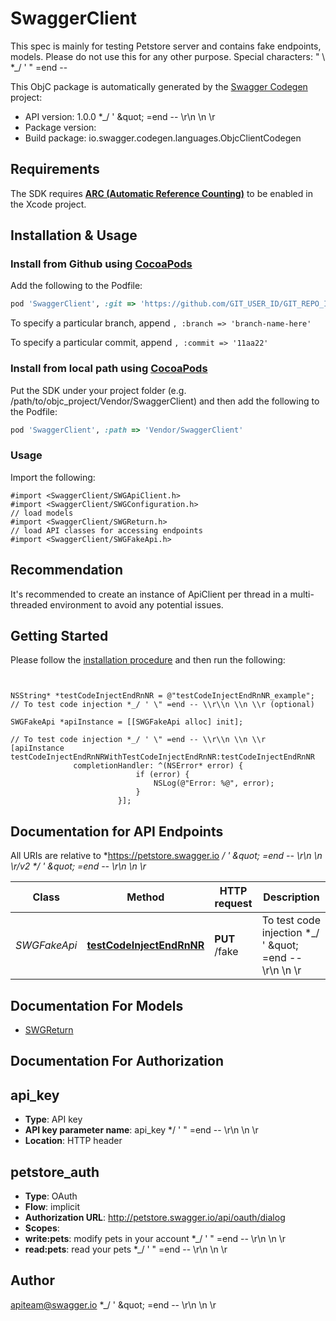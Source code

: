 # SwaggerClient

This spec is mainly for testing Petstore server and contains fake endpoints, models. Please do not use this for any other purpose. Special characters: \" \\  *_/ ' \" =end --       

This ObjC package is automatically generated by the [Swagger Codegen](https://github.com/swagger-api/swagger-codegen) project:

- API version: 1.0.0 *_/ &#39; \&quot; &#x3D;end -- \\r\\n \\n \\r
- Package version: 
- Build package: io.swagger.codegen.languages.ObjcClientCodegen

## Requirements

The SDK requires [**ARC (Automatic Reference Counting)**](http://stackoverflow.com/questions/7778356/how-to-enable-disable-automatic-reference-counting) to be enabled in the Xcode project.

## Installation & Usage
### Install from Github using [CocoaPods](https://cocoapods.org/)

Add the following to the Podfile:

```ruby
pod 'SwaggerClient', :git => 'https://github.com/GIT_USER_ID/GIT_REPO_ID.git'
```

To specify a particular branch, append `, :branch => 'branch-name-here'`

To specify a particular commit, append `, :commit => '11aa22'`

### Install from local path using [CocoaPods](https://cocoapods.org/)

Put the SDK under your project folder (e.g. /path/to/objc_project/Vendor/SwaggerClient) and then add the following to the Podfile:

```ruby
pod 'SwaggerClient', :path => 'Vendor/SwaggerClient'
```

### Usage

Import the following:

```objc
#import <SwaggerClient/SWGApiClient.h>
#import <SwaggerClient/SWGConfiguration.h>
// load models
#import <SwaggerClient/SWGReturn.h>
// load API classes for accessing endpoints
#import <SwaggerClient/SWGFakeApi.h>

```

## Recommendation

It's recommended to create an instance of ApiClient per thread in a multi-threaded environment to avoid any potential issues.

## Getting Started

Please follow the [installation procedure](#installation--usage) and then run the following:

```objc


NSString* *testCodeInjectEndRnNR = @"testCodeInjectEndRnNR_example"; // To test code injection *_/ ' \" =end -- \\r\\n \\n \\r (optional)

SWGFakeApi *apiInstance = [[SWGFakeApi alloc] init];

// To test code injection *_/ ' \" =end -- \\r\\n \\n \\r
[apiInstance testCodeInjectEndRnNRWithTestCodeInjectEndRnNR:testCodeInjectEndRnNR
              completionHandler: ^(NSError* error) {
                            if (error) {
                                NSLog(@"Error: %@", error);
                            }
                        }];

```

## Documentation for API Endpoints

All URIs are relative to *https://petstore.swagger.io *_/ &#39; \&quot; &#x3D;end -- \\r\\n \\n \\r/v2 *_/ &#39; \&quot; &#x3D;end -- \\r\\n \\n \\r*

Class | Method | HTTP request | Description
------------ | ------------- | ------------- | -------------
*SWGFakeApi* | [**testCodeInjectEndRnNR**](docs/SWGFakeApi.md#testcodeinjectendrnnr) | **PUT** /fake | To test code injection *_/ &#39; \&quot; &#x3D;end -- \\r\\n \\n \\r


## Documentation For Models

 - [SWGReturn](docs/SWGReturn.md)


## Documentation For Authorization


## api_key

- **Type**: API key
- **API key parameter name**: api_key  */ ' " =end -- \r\n \n \r
- **Location**: HTTP header

## petstore_auth

- **Type**: OAuth
- **Flow**: implicit
- **Authorization URL**: http://petstore.swagger.io/api/oauth/dialog
- **Scopes**: 
 - **write:pets**: modify pets in your account  *_/ ' \" =end -- \\r\\n \\n \\r
 - **read:pets**: read your pets  *_/ ' \" =end -- \\r\\n \\n \\r


## Author

apiteam@swagger.io *_/ &#39; \&quot; &#x3D;end -- \\r\\n \\n \\r


